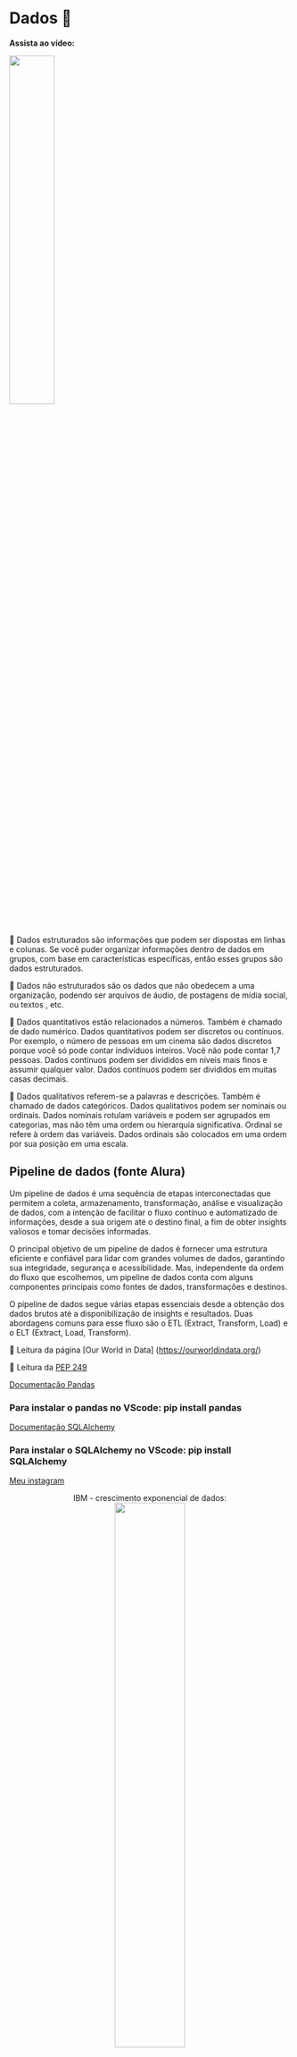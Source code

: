 # Dados 🎲

**Assista ao vídeo:**

<a href="https://www.youtube.com/watch?v=8GSurpLUSoM" target="_blank">
<img src="dados.png" width="40%">
</a>


📌 Dados estruturados são informações que podem ser dispostas em linhas e colunas. Se você puder organizar informações dentro de dados em grupos, com base em características específicas, então esses grupos são dados estruturados.

📌 Dados não estruturados são os dados que não obedecem a uma organização, podendo ser arquivos de áudio, de postagens de mídia social, ou textos , etc.

📌 Dados quantitativos estão relacionados a números. Também é chamado de dado numérico. Dados quantitativos podem ser discretos ou contínuos. Por exemplo, o número de pessoas em um cinema são dados discretos porque você só pode contar indivíduos inteiros. Você não pode contar 1,7 pessoas. Dados contínuos podem ser divididos em níveis mais finos e assumir qualquer valor. Dados contínuos podem ser divididos em muitas casas decimais. 

📌 Dados qualitativos referem-se a palavras e descrições. Também é chamado de dados categóricos. Dados qualitativos podem ser nominais ou ordinais. Dados nominais rotulam variáveis e podem ser agrupados em categorias, mas não têm uma ordem ou hierarquia significativa. Ordinal se refere à ordem das variáveis. Dados ordinais são colocados em uma ordem por sua posição em uma escala.

## Pipeline de dados (fonte Alura)

Um pipeline de dados é uma sequência de etapas interconectadas que permitem a coleta, armazenamento, transformação, análise e visualização de dados, com a intenção de facilitar o fluxo contínuo e automatizado de informações, desde a sua origem até o destino final, a fim de obter insights valiosos e tomar decisões informadas.

O principal objetivo de um pipeline de dados é fornecer uma estrutura eficiente e confiável para lidar com grandes volumes de dados, garantindo sua integridade, segurança e acessibilidade. Mas, independente da ordem do fluxo que escolhemos, um pipeline de dados conta com alguns componentes principais como fontes de dados, transformações e destinos.

O pipeline de dados segue várias etapas essenciais desde a obtenção dos dados brutos até a disponibilização de insights e resultados. Duas abordagens comuns para esse fluxo são o ETL (Extract, Transform, Load) e o ELT (Extract, Load, Transform).


📌 Leitura da página [Our World in Data] (https://ourworldindata.org/)

📌 Leitura da [PEP 249](https://peps.python.org/pep-0249/) 


[Documentação Pandas](https://pandas.pydata.org/docs/)

### Para instalar o pandas no VScode: pip install pandas

[Documentação SQLAlchemy](https://docs.sqlalchemy.org/en/20/)

### Para instalar o SQLAlchemy no VScode: pip install SQLAlchemy

[Meu instagram](https://www.instagram.com/p/C926QvbJiIfOnnqks2guRgMZH6GHdeJy641N-E0/)

<center>
 IBM - crescimento exponencial de dados:
<img src='img_IBM_dados.png' width = 50% >
</center>
<center>
Gartner:
Big data são ativos de informação de alto volume, alta velocidade e/ou alta variedade que exigem formas inovadoras e econômicas de processamento de informações que permitam melhor percepção, tomada de decisões e automação de processos.
<img src='big data.png' width = 50% >
</center>

## Análise de dados (Coursera - Google Data Analytics)

📌 Fazer perguntas e definir o problema.

📌 Preparar os dados, coletando e armazenando as informações.

📌 Processar os dados, limpando e verificando as informações.

📌 Analisar os dados para encontrar padrões, relações e tendências.

📌 Compartilhar dados com seu público.

📌 Agir com base nos dados e usar os resultados da análise.

Cada tipo de análise de dados tem um objetivo diferente:

📌 Análise descritiva responde à pergunta: “O que está acontecendo?”

📌 Análise diagnóstica responde "Por que tendências e padrões estão acontecendo?"

📌 Análise preditiva usa dados históricos para fazer previsões sobre o futuro.

📌 Análise prescritiva combina os insights de todas as análises de dados anteriores para determinar quais ações tomar para eliminar um problema futuro.

Analistas de dados usam gráficos específicos para visualizar dados quantitativos e qualitativos. 
<center>
 IBM - gráficos para tipos de dados:
<img src='IBM-graficosDados.png' width = 50% >
<img src='IBM-graficosDados-Exemplos.png' width = 50% >
</center>

### pontos plotados

[Khan Academy](https://pt.khanacademy.org/math/basic-geo/basic-geo-coord-plane/x7fa91416:coordinate-plane-word-problems/v/interpreting-plotted-points)

## ETL (fonte IBM)

ETL (que significa extrair, transformar, carregar) é um processo de integração de dados que combina, limpa e organiza dados de várias fontes em um único conjunto de dados consistente para armazenamento em um data warehouse , data lake ou outro sistema de destino.

## Narrativa de dados (fonte IBM)

A narrativa de dados envolve uma combinação de dados , visualizações e narrativas .

📌 Quando a narrativa é associada a dados, ela explica ao público o que está acontecendo nos dados e por que um insight é importante.

📌 Quando visualizações são aplicadas a dados, elas esclarecem um público com insights que eles não obteriam sem gráficos ou tabelas. Padrões e tendências emergem de todas as linhas e colunas em um banco de dados, com a ajuda de visualizações de dados.

📌 Quando a narrativa e as visualizações se unem, elas podem criar uma história de dados que pode influenciar, impulsionar mudanças e envolver o público.

## Metodologias (fonte IBM)

CRISP-DM, KDD e SEMMA são metodologias clássicas e amplamente adotadas para mineração de dados e são mais adequadas para dados estruturados.

<center>
 IBM - CRISP-DM:
<img src='data-mining-IBM.png' width = 50% >
</center>

<center>
 IBM - KDD:
<img src='KDD-IBM.png' width = 70% >
</center>

<center>
 IBM - SEMMA:
<img src='SEMMA-IBM.png' width = 70% >
</center>

<center>
 IBM - ENGENHARIA DE DADOS:
<img src='engenharia-de-dados_IBM.png' width = 70% >
</center>